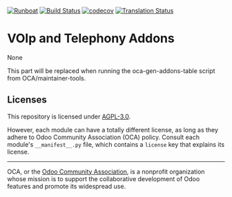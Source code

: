 
[![Runboat](https://img.shields.io/badge/runboat-Try%20me-875A7B.png)](https://runboat.odoo-community.org/builds?repo=OCA/connector-telephony&target_branch=12.0)
[![Build Status](https://travis-ci.com/OCA/connector-telephony.svg?branch=12.0)](https://travis-ci.com/OCA/connector-telephony)
[![codecov](https://codecov.io/gh/OCA/connector-telephony/branch/12.0/graph/badge.svg)](https://codecov.io/gh/OCA/connector-telephony)
[![Translation Status](https://translation.odoo-community.org/widgets/connector-telephony-12-0/-/svg-badge.svg)](https://translation.odoo-community.org/engage/connector-telephony-12-0/?utm_source=widget)

<!-- /!\ do not modify above this line -->

# VOIp and Telephony Addons

None

<!-- /!\ do not modify below this line -->

<!-- prettier-ignore-start -->

[//]: # (addons)

This part will be replaced when running the oca-gen-addons-table script from OCA/maintainer-tools.

[//]: # (end addons)

<!-- prettier-ignore-end -->

## Licenses

This repository is licensed under [AGPL-3.0](LICENSE).

However, each module can have a totally different license, as long as they adhere to Odoo Community Association (OCA)
policy. Consult each module's `__manifest__.py` file, which contains a `license` key
that explains its license.

----
OCA, or the [Odoo Community Association](http://odoo-community.org/), is a nonprofit
organization whose mission is to support the collaborative development of Odoo features
and promote its widespread use.
